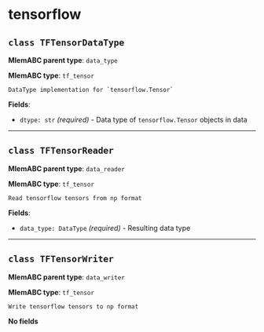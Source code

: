 # tensorflow

## `class TFTensorDataType`

**MlemABC parent type**: `data_type`

**MlemABC type**: `tf_tensor`

    DataType implementation for `tensorflow.Tensor`

**Fields**:

- `dtype: str` _(required)_ - Data type of `tensorflow.Tensor` objects in data

---

## `class TFTensorReader`

**MlemABC parent type**: `data_reader`

**MlemABC type**: `tf_tensor`

    Read tensorflow tensors from np format

**Fields**:

- `data_type: DataType` _(required)_ - Resulting data type

---

## `class TFTensorWriter`

**MlemABC parent type**: `data_writer`

**MlemABC type**: `tf_tensor`

    Write tensorflow tensors to np format

**No fields**
